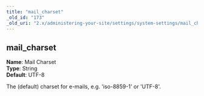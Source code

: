 ```yaml
---
title: "mail_charset"
_old_id: "173"
_old_uri: "2.x/administering-your-site/settings/system-settings/mail_charset"
---
```


mail\_charset
-------------

**Name**: Mail Charset   
**Type**: String   
**Default**: UTF-8

The (default) charset for e-mails, e.g. 'iso-8859-1' or 'UTF-8'.
